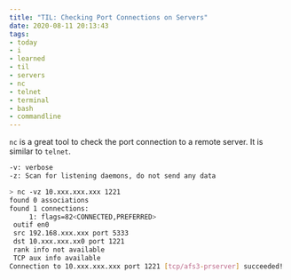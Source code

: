```yaml
---
title: "TIL: Checking Port Connections on Servers"
date: 2020-08-11 20:13:43
tags: 
- today
- i
- learned
- til
- servers
- nc
- telnet
- terminal
- bash
- commandline
---
```


`nc` is a great tool to check the port connection to a remote server. It is similar to `telnet`.

```bash
-v: verbose
-z: Scan for listening daemons, do not send any data
```

```bash
> nc -vz 10.xxx.xxx.xxx 1221
found 0 associations
found 1 connections:
     1: flags=82<CONNECTED,PREFERRED>
 outif en0
 src 192.168.xxx.xxx port 5333
 dst 10.xxx.xxx.xx0 port 1221
 rank info not available
 TCP aux info available
Connection to 10.xxx.xxx.xxx port 1221 [tcp/afs3-prserver] succeeded!
```
